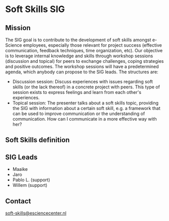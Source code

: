 # Soft Skills SIG
## Mission
The SIG goal is to contribute to the development of soft skills amongst e-Science employees, especially those relevant for project success (effective communication, feedback techniques, time organization, etc). Our objective is to leverage internal knowledge and skills through workshop sessions (discussion and topical) for peers to exchange challenges, coping strategies and positive outcomes. The workshop sessions will have a predetermined agenda, which anybody can propose to the SIG leads. The structures are:

* Discussion session: Discuss experiences with issues regarding soft skills (or the lack thereof) in a concrete project with peers. This type of session exists to express feelings and learn from each other's experiences.
* Topical session: The presenter talks about a soft skills topic, providing the SIG with information about a certain soft skill, e.g. a framework that can be used to improve communication or the understanding of communication. How can I communicate in a more effective way with her?

## Soft Skills definition


## SIG Leads

* Maaike
* Jaro
* Pablo L. (support)
* Willem (support)

## Contact
soft-skills@esciencecenter.nl
